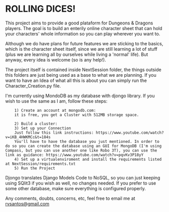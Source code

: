 # ROLLING DICES!	

This project aims to provide a good plataform for Dungeons & Dragons players.
The goal is to build an enterily online character sheet that can hold your characters' whole information so you can play wherever you want to.

Although we do have plans for future features we are sticking to the basics, which is the character sheet itself, since we are still learning a lot of stuff (plus we are learning all by ourselves while living a 'normal' life).
But anyway, every idea is welcome (so is any help!).

The project itself is contained inside NextSession folder, the things outside this folders are just being used as a base to what we are planning. If you want to have an Idea of what all this is about you can simply run the Character_Creation.py file.


I'm currently using MondoDB as my database with djongo library.
If you wish to use the same as I am, follow these steps:


		1) Create an account at mongodb.com:
		it is free, you get a Cluster with 512MB storage space.
		
		2) Build a cluster:
		3) Set up your Connection
		Just follow this link instructions: https://www.youtube.com/watch?v=iKB_4HWKMCc&t=184s
		You'll have to have the database you just mentioned. In order to do so you can create the database using an GUI for MongoDB (I'm using Compass, but you can use another one like Robo 3T), you can use the link as guidance: https://www.youtube.com/watch?v=pqvKv3P18yY
		4) Set up a virtualenviroment and install the requirements listed at NextSession/requirements.txt
		5) Run the Project

Djongo translates Django Models Code to NoSQL, so you can just keeping using SQlit3 if you wish as well, no changes needed.
If you prefer to use some other database, make sure everything is configured properly.

Any comments, doubts, concerns, etc, feel free to email me at rvsantos@gmail.com
